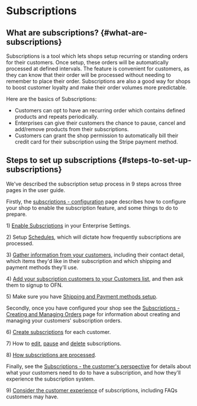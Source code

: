 # Subscriptions

## What are subscriptions? {#what-are-subscriptions}

Subscriptions is a tool which lets shops setup recurring or standing orders for their customers. Once setup, these orders will be automatically processed at defined intervals. The feature is convenient for customers, as they can know that their order will be processed without needing to remember to place their order. Subscriptions are also a good way for shops to boost customer loyalty and make their order volumes more predictable.

Here are the basics of Subscriptions:

* Customers can opt to have an recurring order which contains defined products and repeats periodically.
* Enterprises can give their customers the chance to pause, cancel and add/remove products from their subscriptions.
* Customers can grant the shop permission to automatically bill their credit card for their subscription using the Stripe payment method.

## Steps to set up subscriptions {#steps-to-set-up-subscriptions}

We've described the subscription setup process in 9 steps across three pages in the user guide.

Firstly, the [subscriptions - configuration](https://guide.openfoodnetwork.org/~/drafts/-LHR8WCQa2pR1PMBbqY6/primary/advanced-features/subscriptions/subscriptions-configuration#subscriptions-configuration) page describes how to configure your shop to enable the subscription feature, and some things to do to prepare.

1\) [Enable Subscriptions](https://guide.openfoodnetwork.org/~/drafts/-LHR8WCQa2pR1PMBbqY6/primary/advanced-features/subscriptions/subscriptions-configuration#enable-subscriptions) in your Enterprise Settings.

2\) Setup [Schedules](https://guide.openfoodnetwork.org/~/drafts/-LHR8WCQa2pR1PMBbqY6/primary/advanced-features/subscriptions/subscriptions-configuration#2-schedules), which will dictate how frequently subscriptions are processed.

3\) [Gather information from your customers](https://guide.openfoodnetwork.org/~/drafts/-LHR8WCQa2pR1PMBbqY6/primary/advanced-features/subscriptions/subscriptions-configuration#3-gather-information-from-your-customers), including their contact detail, which items they'd like in their subscription and which shipping and payment methods they'll use.

4\) [Add your subscription customers to your Customers list](https://guide.openfoodnetwork.org/~/drafts/-LHR8WCQa2pR1PMBbqY6/primary/advanced-features/subscriptions/subscriptions-configuration#4-add-your-subscribers-to-your-customer-list), and then ask them to signup to OFN.

5\) Make sure you have [Shipping and Payment methods setup](https://guide.openfoodnetwork.org/~/drafts/-LHR8WCQa2pR1PMBbqY6/primary/advanced-features/subscriptions/subscriptions-configuration#4-make-sure-you-have-shipping-and-payment-methods-setup).

Secondly, once you have configured your shop see the [Subscriptions - Creating and Managing Orders](https://github.com/ofn-user-guide/ofn-user-guide-master/tree/d5a1113e673b0e22198ca207b1db61339799868a/subscriptions/subscriptions-creating-and-managing-orders.md) page for information about creating and managing your customers' subscription orders.

6\) [Create subscriptions](https://guide.openfoodnetwork.org/~/drafts/-LHR8WCQa2pR1PMBbqY6/primary/advanced-features/subscriptions/subscriptions-creating-and-managing-orders#6-create-subscriptions) for each customer.

7\) How to [edit](https://guide.openfoodnetwork.org/~/drafts/-LHR8WCQa2pR1PMBbqY6/primary/advanced-features/subscriptions/subscriptions-creating-and-managing-orders#edit-the-base-subscription), [pause](https://guide.openfoodnetwork.org/~/drafts/-LHR8WCQa2pR1PMBbqY6/primary/advanced-features/subscriptions/subscriptions-creating-and-managing-orders#pause-a-subscription) and [delete](https://guide.openfoodnetwork.org/~/drafts/-LHR8WCQa2pR1PMBbqY6/primary/advanced-features/subscriptions/subscriptions-creating-and-managing-orders#delete-a-subscription) subscriptions.

8\) [How subscriptions are processed](https://guide.openfoodnetwork.org/~/drafts/-LHR8WCQa2pR1PMBbqY6/primary/advanced-features/subscriptions/subscriptions-creating-and-managing-orders#8-how-subscriptions-are-processed).

Finally, see the [Subscriptions - the customer's perspective](https://guide.openfoodnetwork.org/~/drafts/-LHR8WCQa2pR1PMBbqY6/primary/advanced-features/subscriptions/subscriptions-the-customers-perspective) for details about what your customers need to do to have a subscription, and how they'll experience the subscription system.

9\) [Consider the customer experience](subscriptions-the-customers-perspective.md) of subscriptions, including FAQs customers may have.

